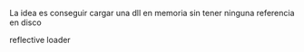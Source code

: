 La idea es conseguir cargar una dll en memoria sin tener ninguna referencia en disco

reflective loader